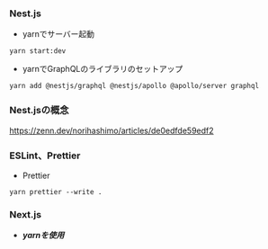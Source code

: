 ### Nest.js
- yarnでサーバー起動
```
yarn start:dev
```

- yarnでGraphQLのライブラリのセットアップ
```
yarn add @nestjs/graphql @nestjs/apollo @apollo/server graphql
```

### Nest.jsの概念

https://zenn.dev/norihashimo/articles/de0edfde59edf2


### ESLint、Prettier

- Prettier
```
yarn prettier --write .
```

### Next.js
- ***yarnを使用***
